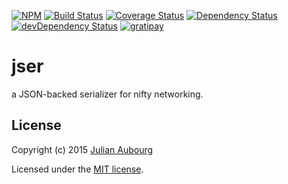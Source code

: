 [![NPM][npm-image]][npm-url]
[![Build Status][travis-image]][travis-url]
[![Coverage Status][coveralls-image]][coveralls-url]
[![Dependency Status][dependency-image]][dependency-url]
[![devDependency Status][devDependency-image]][devDependency-url]
[![gratipay][gratipay-image]][gratipay-url]

# jser

a JSON-backed serializer for nifty networking.

## License

Copyright (c) 2015 [Julian Aubourg](mailto:j@ubourg.net)

Licensed under the [MIT license](https://raw.githubusercontent.com/jaubourg/jser/master/LICENSE-MIT).

[coveralls-image]: https://img.shields.io/coveralls/jaubourg/jser.svg
[coveralls-url]: https://coveralls.io/r/jaubourg/jser
[dependency-image]: https://img.shields.io/david/jaubourg/jser.svg
[dependency-url]: https://david-dm.org/jaubourg/jser
[devDependency-image]: https://img.shields.io/david/dev/jaubourg/jser.svg
[devDependency-url]: https://david-dm.org/jaubourg/jser#info=devDependencies
[gratipay-image]: https://img.shields.io/gratipay/jaubourg.svg
[gratipay-url]: https://gratipay.com/jaubourg/
[npm-image]: https://img.shields.io/npm/v/jser.svg
[npm-url]: https://npmjs.org/package/jser
[travis-image]: https://img.shields.io/travis/jaubourg/jser.svg
[travis-url]: https://travis-ci.org/jaubourg/jser
